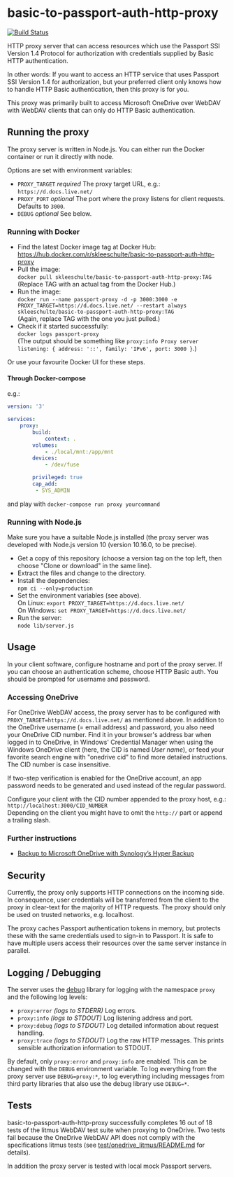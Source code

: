 # basic-to-passport-auth-http-proxy

[![Build Status](https://travis-ci.org/skleeschulte/basic-to-passport-auth-http-proxy.svg?branch=master)](https://travis-ci.org/skleeschulte/basic-to-passport-auth-http-proxy)

HTTP proxy server that can access resources which use the Passport SSI Version 1.4 Protocol for authorization with
credentials supplied by Basic HTTP authentication.

In other words: If you want to access an HTTP service that uses Passport SSI Version 1.4 for authorization, but your
preferred client only knows how to handle HTTP Basic authentication, then this proxy is for you.

This proxy was primarily built to access Microsoft OneDrive over WebDAV with WebDAV clients that can only do HTTP Basic
authentication.

## Running the proxy

The proxy server is written in Node.js. You can either run the Docker container or run it directly with node.

Options are set with environment variables:

- `PROXY_TARGET` *required* The proxy target URL, e.g.: `https://d.docs.live.net/`
- `PROXY_PORT` *optional* The port where the proxy listens for client requests. Defaults to `3000`.
- `DEBUG` *optional* See below.

### Running with Docker

- Find the latest Docker image tag at Docker Hub:  
  https://hub.docker.com/r/skleeschulte/basic-to-passport-auth-http-proxy
- Pull the image:  
  `docker pull skleeschulte/basic-to-passport-auth-http-proxy:TAG`  
  (Replace TAG with an actual tag from the Docker Hub.)
- Run the image:  
  `docker run --name passport-proxy -d -p 3000:3000 -e PROXY_TARGET=https://d.docs.live.net/ --restart always skleeschulte/basic-to-passport-auth-http-proxy:TAG`  
  (Again, replace TAG with the one you just pulled.)
- Check if it started successfully:  
  `docker logs passport-proxy`  
  (The output should be something like `proxy:info Proxy server listening: { address: '::', family: 'IPv6', port: 3000 }`.)

Or use your favourite Docker UI for these steps.

#### Through Docker-compose

e.g.:
```yml
version: '3'

services:
    proxy:
        build:
            context: .
        volumes:
            - ./local/mnt:/app/mnt
        devices:
            - /dev/fuse

        privileged: true
        cap_add:
         - SYS_ADMIN
```

and play with `docker-compose run proxy yourcommand`

### Running with Node.js

Make sure you have a suitable Node.js installed (the proxy server was developed with Node.js version 10 (version
10.16.0, to be precise).

- Get a copy of this repository (choose a version tag on the top left, then choose "Clone or download" in the same
  line).
- Extract the files and change to the directory.
- Install the dependencies:  
  `npm ci --only=production`
- Set the environment variables (see above).  
  On Linux: `export PROXY_TARGET=https://d.docs.live.net/`  
  On Windows: `set PROXY_TARGET=https://d.docs.live.net/`
- Run the server:  
  `node lib/server.js`

## Usage

In your client software, configure hostname and port of the proxy server. If you can choose an authentication scheme,
choose HTTP Basic auth. You should be prompted for username and password.

### Accessing OneDrive

For OneDrive WebDAV access, the proxy server has to be configured with `PROXY_TARGET=https://d.docs.live.net/` as
mentioned above. In addition to the OneDrive username (= email address) and password, you also need your OneDrive CID
number. Find it in your browser's address bar when logged in to OneDrive, in Windows' Credential Manager when using the
Windows OneDrive client (here, the CID is named *User name*), or feed your favorite search engine with "onedrive cid" to
find more detailed instructions. The CID number is case insensitive.

If two-step verification is enabled for the OneDrive account, an app password needs to be generated and used instead of
the regular password.

Configure your client with the CID number appended to the proxy host, e.g.:  
`http://localhost:3000/CID_NUMBER`  
Depending on the client you might have to omit the `http://` part or append a trailing slash.

### Further instructions 

- [Backup to Microsoft OneDrive with Synology’s Hyper Backup](https://rays-blog.de/2019/07/17/310/backup-to-microsoft-onedrive-with-synologys-hyper-backup/)

## Security

Currently, the proxy only supports HTTP connections on the incoming side. In consequence, user credentials will be
transferred from the client to the proxy in clear-text for the majority of HTTP requests. The proxy should only be used
on trusted networks, e.g. localhost.

The proxy caches Passport authentication tokens in memory, but protects these with the same credentials used to sign-in
to Passport. It is safe to have multiple users access their resources over the same server instance in parallel.

## Logging / Debugging

The server uses the [debug](https://www.npmjs.com/package/debug) library for logging with the namespace `proxy` and the
following log levels:

- `proxy:error` *(logs to STDERR)* Log errors.
- `proxy:info` *(logs to STDOUT)* Log listening address and port.
- `proxy:debug` *(logs to STDOUT)* Log detailed information about request handling.
- `proxy:trace` *(logs to STDOUT)* Log the raw HTTP messages. This prints sensible authorization information to STDOUT.

By default, only `proxy:error` and `proxy:info` are enabled. This can be changed with the `DEBUG` environment variable.
To log everything from the proxy server use `DEBUG=proxy:*`, to log everything including messages from third party
libraries that also use the debug library use `DEBUG=*`.

## Tests

basic-to-passport-auth-http-proxy successfully completes 16 out of 18 tests of the litmus WebDAV test suite when
proxying to OneDrive. Two tests fail because the OneDrive WebDAV API does not comply with the specifications litmus
tests (see [test/onedrive_litmus/README.md](test/onedrive_litmus/README.md) for details).

In addition the proxy server is tested with local mock Passport servers.
